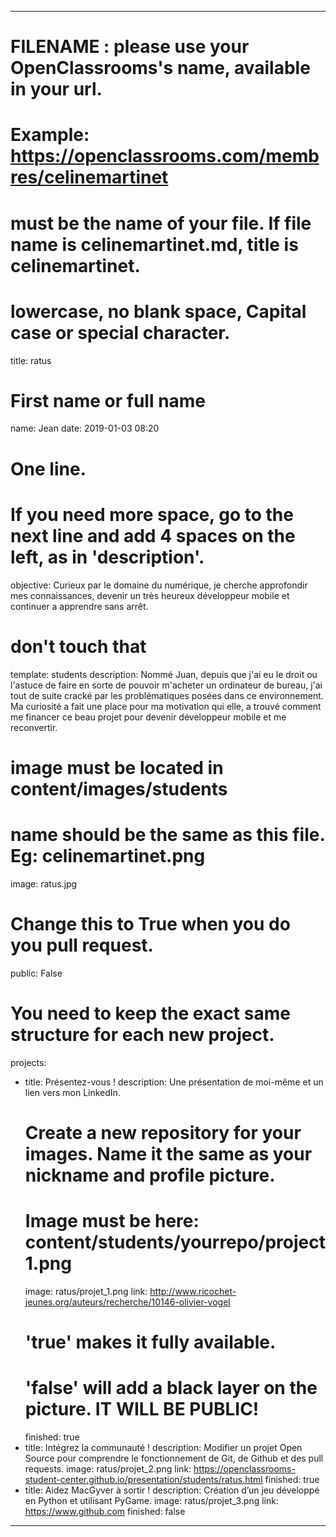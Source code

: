 ---

# FILENAME : please use your OpenClassrooms's name, available in your url.
# Example: https://openclassrooms.com/membres/celinemartinet
# must be the name of your file. If file name is celinemartinet.md, title is celinemartinet.
# lowercase, no blank space, Capital case or special character.
title: ratus

# First name or full name
name: Jean
date: 2019-01-03 08:20

# One line.
# If you need more space, go to the next line and add 4 spaces on the left, as in 'description'.
objective: Curieux par le domaine du numérique, je cherche approfondir mes connaissances, devenir un très heureux développeur mobile et continuer a apprendre sans arrêt.

# don't touch that
template: students
description:
    Nommé Juan, depuis que j'ai eu le droit ou l'astuce de faire en sorte de pouvoir m'acheter
	un ordinateur de bureau, j'ai tout de suite cracké par les problématiques posées dans ce environnement. 
	Ma curiosité a fait une place pour ma motivation qui elle, a trouvé comment me financer ce beau projet pour devenir développeur mobile et me reconvertir.

# image must be located in content/images/students
# name should be the same as this file. Eg: celinemartinet.png
image: ratus.jpg

# Change this to True when you do you pull request.
public: False

# You need to keep the exact same structure for each new project.
projects:
  - title: Présentez-vous !
    description: Une présentation de moi-même et un lien vers mon LinkedIn.
    # Create a new repository for your images. Name it the same as your nickname and profile picture.
    # Image must be here: content/students/yourrepo/project1.png
    image: ratus/projet_1.png
    link: http://www.ricochet-jeunes.org/auteurs/recherche/10146-olivier-vogel
    # 'true' makes it fully available.
    # 'false' will add a black layer on the picture. IT WILL BE PUBLIC!
    finished: true
  - title: Intégrez la communauté !
    description: Modifier un projet Open Source pour comprendre le fonctionnement de Git, de Github et des pull requests. 
    image: ratus/projet_2.png
    link: https://openclassrooms-student-center.github.io/presentation/students/ratus.html
    finished: true
  - title: Aidez MacGyver à sortir !
    description: Création d’un jeu développé en Python et utilisant PyGame.
    image: ratus/projet_3.png
    link: https://www.github.com
    finished: false
---